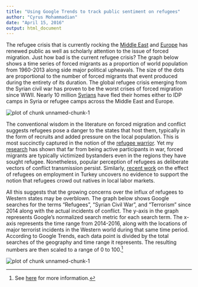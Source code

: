 ```yaml
---
title: "Using Google Trends to track public sentiment on refugees"
author: "Cyrus Mohammadian"
date: "April 15, 2016"
output: html_document
---
```


The refugee crisis that is currently rocking the [Middle East](https://www.washingtonpost.com/news/monkey-cage/wp/2016/05/14/the-real-refugee-crisis-is-in-the-middle-east-not-europe/)
 and [Europe](http://www.bbc.com/news/world-europe-34131911) has renewed public as well as scholarly attention to the issue of forced migration. Just how bad is the current refugee crisis? The graph below shows a time series of forced migrants as a proportion of world population from 1960-2013 along side major political upheavals. The size of the dots are proportional to the number of forced migrants that event produced during the entirety of its duration. The global refugee crisis emerging from the Syrian civil war has proven to be the worst crises of forced migration since WWII. Nearly 10 million [Syrians](http://data.unhcr.org/syrianrefugees/regional.php) have fled their homes either to IDP camps in Syria or refugee camps across the Middle East and Europe.

<img src="/cmohamma.github.io/figure/source/2016-04-15-refugees/unnamed-chunk-1-1.png" title="plot of chunk unnamed-chunk-1" alt="plot of chunk unnamed-chunk-1" style="display: block; margin: auto 0 auto auto;" />

 
The conventional wisdom in the literature on forced migration and conflict suggests refugees pose a danger to the states that host them, typically in the form of recruits and added pressure on the local population. This is most succinctly captured in the notion of the [refugee warrior](https://journals.lib.unb.ca/index.php/jcs/article/view/11672/12401). Yet my [research](http://media.wix.com/ugd/7bd45b_53a228613618476b9d730b9bf9342465.pdf) has shown that far from being active participants in war, forced migrants are typically victimized bystanders even in the regions they have sought refugee. Nonetheless, popular perception of refugees as deliberate vectors of conflict transmission persist. Similarly, [recent work](http://ftp.iza.org/dp8841.pdf) on the effect of refugees on employment in Turkey uncovers no evidence to support the notion that refugees crowd out natives in local labor markets.

All this suggests that the growing concerns over the influx of refugees to Western states may be overblown. The graph below shows Google searches for the terms “Refugees”, “Syrian Civil War”, and “Terrorism” since 2014 along with the actual incidents of conflict. The y-axis in the graph represents Google’s normalized search metric for each search term. The x-axis represents the time range from 2014-2016, along with the locations of major terrorist incidents in the Western world during that same time period. According to Google Trends, each data point is divided by the total searches of the geography and time range it represents. The resulting numbers are then scaled to a range of 0 to 100.[^1]

<img src="/cmohamma.github.io/figure/source/2016-04-15-refugees/unnamed-chunk-1-2.png" title="plot of chunk unnamed-chunk-1" alt="plot of chunk unnamed-chunk-1" style="display: block; margin: auto 0 auto auto;" />


[^1]: See [here](https://support.google.com/trends/answer/4365533?hl=en) for more information.
